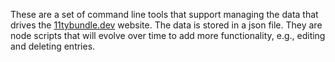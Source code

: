 These are a set of command line tools that support managing the data that drives the [11tybundle.dev](https://11tybundle.dev) website. The data is stored in a json file. They are node scripts that will evolve over time to add more functionality, e.g., editing and deleting entries.

